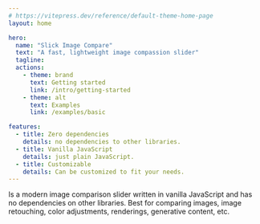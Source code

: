```yaml
---
# https://vitepress.dev/reference/default-theme-home-page
layout: home

hero:
  name: "Slick Image Compare"
  text: "A fast, lightweight image compassion slider"
  tagline:
  actions:
    - theme: brand
      text: Getting started
      link: /intro/getting-started
    - theme: alt
      text: Examples
      link: /examples/basic

features:
  - title: Zero dependencies
    details: no dependencies to other libraries.
  - title: Vanilla JavaScript
    details: just plain JavaScript.
  - title: Customizable
    details: Can be customized to fit your needs.
---
```



Is a modern image comparison slider written in vanilla JavaScript and has no dependencies on other libraries. Best for comparing images, image retouching, color adjustments, renderings, generative content, etc.
